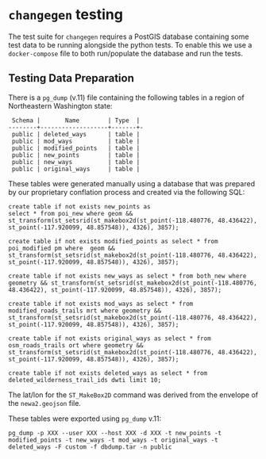 # `changegen` testing

The test suite for `changegen` requires a PostGIS database containing some test data to be running alongside the python tests. To enable this we use a `docker-compose` file to both run/populate the database and run the tests.

## Testing Data Preparation

There is a `pg_dump` (v.11) file containing the following tables in a region of Northeastern Washington state:

```
 Schema |       Name        | Type  |
--------+-------------------+-------+-
 public | deleted_ways      | table |
 public | mod_ways          | table |
 public | modified_points   | table |
 public | new_points        | table |
 public | new_ways          | table |
 public | original_ways     | table |
```

These tables were generated manually using a database that was prepared by our proprietary conflation process and created via the following SQL:

```
create table if not exists new_points as
select * from poi_new where geom && st_transform(st_setsrid(st_makebox2d(st_point(-118.480776, 48.436422), st_point(-117.920099, 48.857548)), 4326), 3857);

create table if not exists modified_points as select * from poi_modified pm where  geom && st_transform(st_setsrid(st_makebox2d(st_point(-118.480776, 48.436422), st_point(-117.920099, 48.857548)), 4326), 3857);

create table if not exists new_ways as select * from both_new where geometry && st_transform(st_setsrid(st_makebox2d(st_point(-118.480776, 48.436422), st_point(-117.920099, 48.857548)), 4326), 3857);

create table if not exists mod_ways as select * from modified_roads_trails mrt where geometry && st_transform(st_setsrid(st_makebox2d(st_point(-118.480776, 48.436422), st_point(-117.920099, 48.857548)), 4326), 3857);

create table if not exists original_ways as select * from osm_roads_trails ort where geometry && st_transform(st_setsrid(st_makebox2d(st_point(-118.480776, 48.436422), st_point(-117.920099, 48.857548)), 4326), 3857);

create table if not exists deleted_ways as select * from deleted_wilderness_trail_ids dwti limit 10;
```

The lat/lon for the `ST_MakeBox2D` command was derived from the envelope of the `newa2.geojson` file.

These tables were exported using `pg_dump` v.11:

```
pg_dump -p XXX --user XXX --host XXX -d XXX -t new_points -t modified_points -t new_ways -t mod_ways -t original_ways -t deleted_ways -F custom -f dbdump.tar -n public
```
